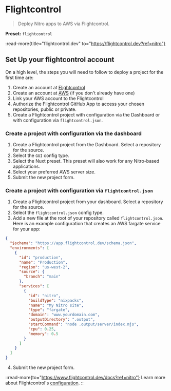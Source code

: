 # Flightcontrol

> Deploy Nitro apps to AWS via Flightcontrol.

**Preset:** `flightcontrol`

:read-more{title="flightcontrol.dev" to="https://flightcontrol.dev?ref=nitro"}

## Set Up your flightcontrol account

On a high level, the steps you will need to follow to deploy a project for the first time are:

1. Create an account at [Flightcontrol](https://app.flightcontrol.dev/signup?ref=nitro)
2. Create an account at [AWS](https://portal.aws.amazon.com/billing/signup) (if you don't already have one)
3. Link your AWS account to the Flightcontrol
4. Authorize the Flightcontrol GitHub App to access your chosen repositories, public or private.
5. Create a Flightcontrol project with configuration via the Dashboard or with configuration via `flightcontrol.json`.

### Create a project with configuration via the dashboard

1. Create a Flightcontrol project from the Dashboard. Select a repository for the source.
2. Select the `GUI` config type.
3. Select the Nuxt preset. This preset will also work for any Nitro-based applications.
4. Select your preferred AWS server size.
5. Submit the new project form.

### Create a project with configuration via `flightcontrol.json`

1. Create a Flightcontrol project from your dashboard. Select a repository for the source.
2. Select the `flightcontrol.json` config type.
3. Add a new file at the root of your repository called `flightcontrol.json`. Here is an example configuration that creates an AWS fargate service for your app:

  ```json [flightcontrol.json]
  {
    "$schema": "https://app.flightcontrol.dev/schema.json",
    "environments": [
      {
        "id": "production",
        "name": "Production",
        "region": "us-west-2",
        "source": {
          "branch": "main"
        },
        "services": [
          {
            "id": "nitro",
            "buildType": "nixpacks",
            "name": "My Nitro site",
            "type": "fargate",
            "domain": "www.yourdomain.com",
            "outputDirectory": ".output",
            "startCommand": "node .output/server/index.mjs",
            "cpu": 0.25,
            "memory": 0.5
          }
        ]
      }
    ]
  }
  ```

4. Submit the new project form.

::read-more{to="https://www.flightcontrol.dev/docs?ref=nitro"}
Learn more about Flightcontrol's [configuration](https://www.flightcontrol.dev/docs?ref=nitro).
::
